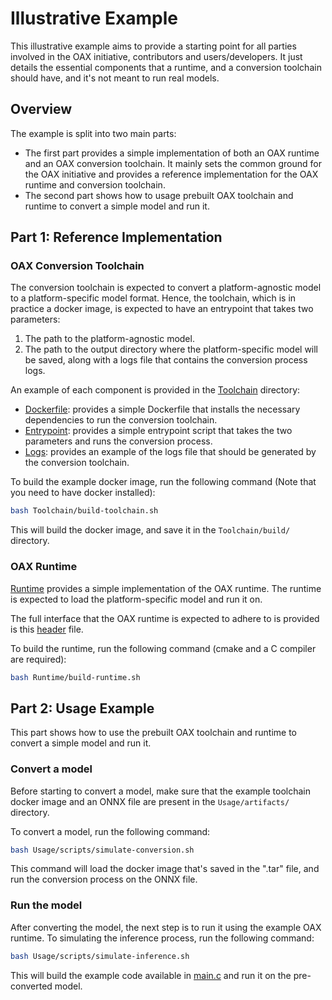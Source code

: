 # Illustrative Example
This illustrative example aims to provide a starting point for all parties involved in the OAX initiative, 
contributors and users/developers.
It just details the essential components that a runtime, and a conversion toolchain should have, and it's not meant to run real models.

## Overview
The example is split into two main parts:
- The first part provides a simple implementation of both an OAX runtime and an OAX conversion toolchain. 
It mainly sets the common ground for the OAX initiative and provides a reference implementation for the OAX runtime and conversion toolchain.
- The second part shows how to usage prebuilt OAX toolchain and runtime to convert a simple model and run it.

## Part 1: Reference Implementation

### OAX Conversion Toolchain
The conversion toolchain is expected to convert a platform-agnostic model to a platform-specific model format. 
Hence, the toolchain, which is in practice a docker image, is expected to have an entrypoint that takes two parameters:
1. The path to the platform-agnostic model.
2. The path to the output directory where the platform-specific model will be saved, along with a logs file that contains the conversion process logs.

An example of each component is provided in the [Toolchain](Toolchain) directory:
- [Dockerfile](Toolchain/Dockerfile): provides a simple Dockerfile that installs the necessary dependencies to run the conversion toolchain.
- [Entrypoint](Toolchain/src/run-toolchain.sh): provides a simple entrypoint script that takes the two parameters and runs the conversion process.
- [Logs](Toolchain/src/dummy_logs.json): provides an example of the logs file that should be generated by the conversion toolchain.

To build the example docker image, run the following command (Note that you need to have docker installed):
```bash 
bash Toolchain/build-toolchain.sh
```
This will build the docker image, and save it in the `Toolchain/build/` directory.

### OAX Runtime
[Runtime](Runtime/src/library.c) provides a simple implementation of the OAX runtime. 
The runtime is expected to load the platform-specific model and run it on.

The full interface that the OAX runtime is expected to adhere to is provided is this [header](Runtime/include/interface.h) file.

To build the runtime, run the following command (cmake and a C compiler are required):
```bash
bash Runtime/build-runtime.sh
```

## Part 2: Usage Example
This part shows how to use the prebuilt OAX toolchain and runtime to convert a simple model and run it.

### Convert a model
Before starting to convert a model, make sure that the example toolchain docker image and an ONNX file are present in 
the `Usage/artifacts/` directory.

To convert a model, run the following command:
```bash
bash Usage/scripts/simulate-conversion.sh
```
This command will load the docker image that's saved in the ".tar" file, and run the conversion process on the ONNX file.

### Run the model
After converting the model, the next step is to run it using the example OAX runtime.
To simulating the inference process, run the following command:
```bash
bash Usage/scripts/simulate-inference.sh
```
This will build the example code available in [main.c](Usage/main.c) and run it on the pre-converted model.